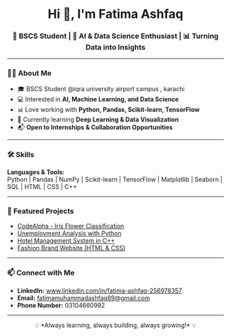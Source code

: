 <h1 align="center">Hi 👋, I'm Fatima Ashfaq</h1>
<h3 align="center">🚀 BSCS Student | 🤖 AI & Data Science Enthusiast | 📊 Turning Data into Insights</h3>

---

### 👩‍💻 About Me  
- 🎓 BSCS Student @iqra university airport campus , karachi 
- 💻 Interested in **AI, Machine Learning, and Data Science**  
- 📊 Love working with **Python, Pandas, Scikit-learn, TensorFlow**  
- 🌱 Currently learning **Deep Learning & Data Visualization**  
- 📬 **Open to Internships & Collaboration Opportunities**  

---

### 🛠 Skills  
**Languages & Tools:**  
Python | Pandas | NumPy | Scikit-learn | TensorFlow | Matplotlib | Seaborn | SQL | HTML | CSS | C++  

---

### 📂 Featured Projects  
- [CodeAlpha - Iris Flower Classification](#)  
- [Unemployment Analysis with Python](#)  
- [Hotel Management System in C++](#)  
- [Fashion Brand Website (HTML & CSS)](#)  

---

### 📫 Connect with Me  
- **LinkedIn:** www.linkedin.com/in/fatima-ashfaq-256978357  
- **Email:** fatimamuhammadashfaq89@gmail.com
- **Phone Number:** 03104660992  

---

<p align="center">💡 *Always learning, always building, always growing!* 💡</p>

